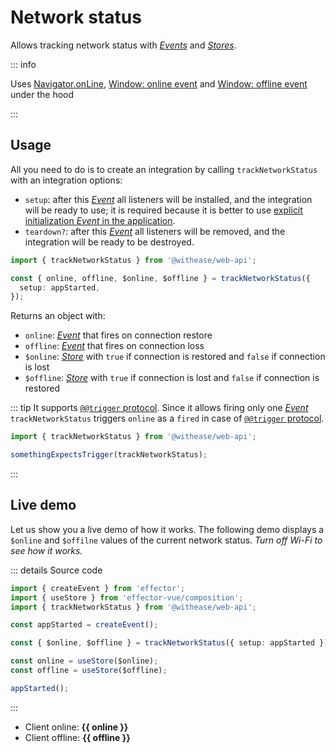 # Network status

Allows tracking network status with [_Events_](https://effector.dev/docs/api/effector/event) and [_Stores_](https://effector.dev/docs/api/effector/store).

::: info

Uses [Navigator.onLine](https://developer.mozilla.org/en-US/docs/Web/API/Navigator/onLine), [Window: online event](https://developer.mozilla.org/en-US/docs/Web/API/Window/online_event) and [Window: offline event](https://developer.mozilla.org/en-US/docs/Web/API/Window/offline_event) under the hood

:::

## Usage

All you need to do is to create an integration by calling `trackNetworkStatus` with an integration options:

- `setup`: after this [_Event_](https://effector.dev/docs/api/effector/event) all listeners will be installed, and the integration will be ready to use; it is required because it is better to use [explicit initialization _Event_ in the application](/magazine/explicit_start).
- `teardown?`: after this [_Event_](https://effector.dev/docs/api/effector/event) all listeners will be removed, and the integration will be ready to be destroyed.

```ts
import { trackNetworkStatus } from '@withease/web-api';

const { online, offline, $online, $offline } = trackNetworkStatus({
  setup: appStarted,
});
```

Returns an object with:

- `online`: [_Event_](https://effector.dev/docs/api/effector/event) that fires on connection restore
- `offline`: [_Event_](https://effector.dev/docs/api/effector/event) that fires on connection loss
- `$online`: [_Store_](https://effector.dev/docs/api/effector/store) with `true` if connection is restored and `false` if connection is lost
- `$offline`: [_Store_](https://effector.dev/docs/api/effector/store) with `true` if connection is lost and `false` if connection is restored

::: tip
It supports [`@@trigger` protocol](/protocols/trigger). Since it allows firing only one [_Event_](https://effector.dev/docs/api/effector/event) `trackNetworkStatus` triggers `online` as a `fired` in case of [`@@trigger` protocol](/protocols/trigger).

```ts
import { trackNetworkStatus } from '@withease/web-api';

somethingExpectsTrigger(trackNetworkStatus);
```

:::

## Live demo

Let us show you a live demo of how it works. The following demo displays a `$online` and `$offilne` values of the current network status. _Turn off Wi-Fi to see how it works._

<script setup lang="ts">
import { createEvent } from 'effector';
import { useStore } from 'effector-vue/composition'

import { trackNetworkStatus } from '../../../../packages/web-api';

const appStarted = createEvent();

const { $online, $offline } = trackNetworkStatus(
  { setup: appStarted }
);

const online = useStore($online)
const offline = useStore($offline)

appStarted();

</script>

::: details Source code

```ts
import { createEvent } from 'effector';
import { useStore } from 'effector-vue/composition';
import { trackNetworkStatus } from '@withease/web-api';

const appStarted = createEvent();

const { $online, $offline } = trackNetworkStatus({ setup: appStarted });

const online = useStore($online);
const offline = useStore($offline);

appStarted();
```

:::

- Client online: **{{ online }}**
- Client offline: **{{ offline }}**
